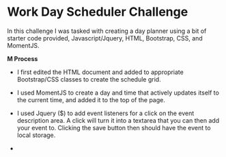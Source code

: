 # Work Day Scheduler Challenge

In this challenge I was tasked with creating a day planner using a bit of starter code provided, Javascript/Jquery, HTML, Bootstrap, CSS, and MomentJS.

**M Process**

- I first edited the HTML document and added to appropriate Bootstrap/CSS classes to create the schedule grid.

- I used MomentJS to create a day and time that actively updates itself to the current time, and added it to the top of the page.

- I used Jquery ($) to add event listeners for a click on the event description area. A click will turn it into a textarea that you can then add your event to. Clicking the save button then should have the event to local storage.

- 
